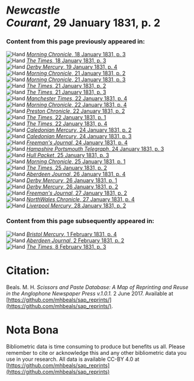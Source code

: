 # *Newcastle Courant*, 29 January 1831, p. 2  
  
### Content from this page previously appeared in:  
![Hand](http://scissorsandpaste.net/wp-content/uploads/2017/06/smallhandpointer.png) [*Morning Chronicle*, 18 January 1831, p. 3](https://mhbeals.github.io/sap_html/Morning-Chronicle/Morning-Chronicle-18-January-1831-p-3)  
![Hand](http://scissorsandpaste.net/wp-content/uploads/2017/06/smallhandpointer.png) [*The Times*, 18 January 1831, p. 3](https://mhbeals.github.io/sap_html/The-Times/The-Times-18-January-1831-p-3)  
![Hand](http://scissorsandpaste.net/wp-content/uploads/2017/06/smallhandpointer.png) [*Derby Mercury*, 19 January 1831, p. 4](https://mhbeals.github.io/sap_html/Derby-Mercury/Derby-Mercury-19-January-1831-p-4)  
![Hand](http://scissorsandpaste.net/wp-content/uploads/2017/06/smallhandpointer.png) [*Morning Chronicle*, 21 January 1831, p. 2](https://mhbeals.github.io/sap_html/Morning-Chronicle/Morning-Chronicle-21-January-1831-p-2)  
![Hand](http://scissorsandpaste.net/wp-content/uploads/2017/06/smallhandpointer.png) [*Morning Chronicle*, 21 January 1831, p. 3](https://mhbeals.github.io/sap_html/Morning-Chronicle/Morning-Chronicle-21-January-1831-p-3)  
![Hand](http://scissorsandpaste.net/wp-content/uploads/2017/06/smallhandpointer.png) [*The Times*, 21 January 1831, p. 2](https://mhbeals.github.io/sap_html/The-Times/The-Times-21-January-1831-p-2)  
![Hand](http://scissorsandpaste.net/wp-content/uploads/2017/06/smallhandpointer.png) [*The Times*, 21 January 1831, p. 3](https://mhbeals.github.io/sap_html/The-Times/The-Times-21-January-1831-p-3)  
![Hand](http://scissorsandpaste.net/wp-content/uploads/2017/06/smallhandpointer.png) [*Manchester Times*, 22 January 1831, p. 4](https://mhbeals.github.io/sap_html/Manchester-Times/Manchester-Times-22-January-1831-p-4)  
![Hand](http://scissorsandpaste.net/wp-content/uploads/2017/06/smallhandpointer.png) [*Morning Chronicle*, 22 January 1831, p. 4](https://mhbeals.github.io/sap_html/Morning-Chronicle/Morning-Chronicle-22-January-1831-p-4)  
![Hand](http://scissorsandpaste.net/wp-content/uploads/2017/06/smallhandpointer.png) [*Preston Chronicle*, 22 January 1831, p. 2](https://mhbeals.github.io/sap_html/Preston-Chronicle/Preston-Chronicle-22-January-1831-p-2)  
![Hand](http://scissorsandpaste.net/wp-content/uploads/2017/06/smallhandpointer.png) [*The Times*, 22 January 1831, p. 1](https://mhbeals.github.io/sap_html/The-Times/The-Times-22-January-1831-p-1)  
![Hand](http://scissorsandpaste.net/wp-content/uploads/2017/06/smallhandpointer.png) [*The Times*, 22 January 1831, p. 4](https://mhbeals.github.io/sap_html/The-Times/The-Times-22-January-1831-p-4)  
![Hand](http://scissorsandpaste.net/wp-content/uploads/2017/06/smallhandpointer.png) [*Caledonian Mercury*, 24 January 1831, p. 2](https://mhbeals.github.io/sap_html/Caledonian-Mercury/Caledonian-Mercury-24-January-1831-p-2)  
![Hand](http://scissorsandpaste.net/wp-content/uploads/2017/06/smallhandpointer.png) [*Caledonian Mercury*, 24 January 1831, p. 3](https://mhbeals.github.io/sap_html/Caledonian-Mercury/Caledonian-Mercury-24-January-1831-p-3)  
![Hand](http://scissorsandpaste.net/wp-content/uploads/2017/06/smallhandpointer.png) [*Freeman's Journal*, 24 January 1831, p. 4](https://mhbeals.github.io/sap_html/Freeman's-Journal/Freeman's-Journal-24-January-1831-p-4)  
![Hand](http://scissorsandpaste.net/wp-content/uploads/2017/06/smallhandpointer.png) [*Hampshire Portsmouth Telegraph*, 24 January 1831, p. 3](https://mhbeals.github.io/sap_html/Hampshire-Portsmouth-Telegraph/Hampshire-Portsmouth-Telegraph-24-January-1831-p-3)  
![Hand](http://scissorsandpaste.net/wp-content/uploads/2017/06/smallhandpointer.png) [*Hull Packet*, 25 January 1831, p. 3](https://mhbeals.github.io/sap_html/Hull-Packet/Hull-Packet-25-January-1831-p-3)  
![Hand](http://scissorsandpaste.net/wp-content/uploads/2017/06/smallhandpointer.png) [*Morning Chronicle*, 25 January 1831, p. 1](https://mhbeals.github.io/sap_html/Morning-Chronicle/Morning-Chronicle-25-January-1831-p-1)  
![Hand](http://scissorsandpaste.net/wp-content/uploads/2017/06/smallhandpointer.png) [*The Times*, 25 January 1831, p. 2](https://mhbeals.github.io/sap_html/The-Times/The-Times-25-January-1831-p-2)  
![Hand](http://scissorsandpaste.net/wp-content/uploads/2017/06/smallhandpointer.png) [*Aberdeen Journal*, 26 January 1831, p. 4](https://mhbeals.github.io/sap_html/Aberdeen-Journal/Aberdeen-Journal-26-January-1831-p-4)  
![Hand](http://scissorsandpaste.net/wp-content/uploads/2017/06/smallhandpointer.png) [*Derby Mercury*, 26 January 1831, p. 1](https://mhbeals.github.io/sap_html/Derby-Mercury/Derby-Mercury-26-January-1831-p-1)  
![Hand](http://scissorsandpaste.net/wp-content/uploads/2017/06/smallhandpointer.png) [*Derby Mercury*, 26 January 1831, p. 2](https://mhbeals.github.io/sap_html/Derby-Mercury/Derby-Mercury-26-January-1831-p-2)  
![Hand](http://scissorsandpaste.net/wp-content/uploads/2017/06/smallhandpointer.png) [*Freeman's Journal*, 27 January 1831, p. 2](https://mhbeals.github.io/sap_html/Freeman's-Journal/Freeman's-Journal-27-January-1831-p-2)  
![Hand](http://scissorsandpaste.net/wp-content/uploads/2017/06/smallhandpointer.png) [*NorthWales Chronicle*, 27 January 1831, p. 4](https://mhbeals.github.io/sap_html/NorthWales-Chronicle/NorthWales-Chronicle-27-January-1831-p-4)  
![Hand](http://scissorsandpaste.net/wp-content/uploads/2017/06/smallhandpointer.png) [*Liverpool Mercury*, 28 January 1831, p. 2](https://mhbeals.github.io/sap_html/Liverpool-Mercury/Liverpool-Mercury-28-January-1831-p-2)  
  
### Content from this page subsequently appeared in:  
![Hand](http://scissorsandpaste.net/wp-content/uploads/2017/06/smallhandpointer.png) [*Bristol Mercury*, 1 February 1831, p. 4](https://mhbeals.github.io/sap_html/Bristol-Mercury/Bristol-Mercury-1-February-1831-p-4)  
![Hand](http://scissorsandpaste.net/wp-content/uploads/2017/06/smallhandpointer.png) [*Aberdeen Journal*, 2 February 1831, p. 2](https://mhbeals.github.io/sap_html/Aberdeen-Journal/Aberdeen-Journal-2-February-1831-p-2)  
![Hand](http://scissorsandpaste.net/wp-content/uploads/2017/06/smallhandpointer.png) [*The Times*, 8 February 1831, p. 3](https://mhbeals.github.io/sap_html/The-Times/The-Times-8-February-1831-p-3)  


# Citation: 

Beals. M. H. *Scissors and Paste Database: A Map of Reprinting and Reuse in the Anglophone Newspaper Press v.1.0.1.* 2 June 2017. Available at [https://github.com/mhbeals/sap_reprints/](https://github.com/mhbeals/sap_reprints/). 

# Nota Bona

Bibliometric data is time consuming to produce but benefits us all. Please remember to cite or acknowledge this and any other bibliometric data you use in your research. All data is available CC-BY 4.0 at [https://github.com/mhbeals/sap_reprints](https://github.com/mhbeals/sap_reprints)